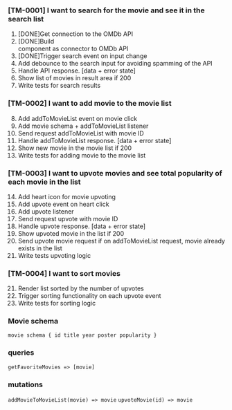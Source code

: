 ### [TM-0001] I want to search for the movie and see it in the search list

1. [DONE]Get connection to the OMDb API
2. [DONE]Build <Search/> component as connector to OMDb API
3. [DONE]Trigger search event on input change
4. Add debounce to the search input for avoiding spamming of the API
5. Handle API response. [data + error state]
6. Show list of movies in result area if 200
7. Write tests for search results

### [TM-0002] I want to add movie to the movie list

8. Add addToMovieList event on movie click
9. Add movie schema + addToMovieList listener
10. Send request addToMovieList with movie ID
11. Handle addToMovieList response. [data + error state]
12. Show new movie in the movie list if 200
13. Write tests for adding movie to the movie list

### [TM-0003] I want to upvote movies and see total popularity of each movie in the list

14. Add heart icon for movie upvoting
15. Add upvote event on heart click
16. Add upvote listener
17. Send request upvote with movie ID
18. Handle upvote response. [data + error state]
19. Show upvoted movie in the list if 200
20. Send upvote movie request if on addToMovieList request, movie already exists in the list
21. Write tests upvoting logic

### [TM-0004] I want to sort movies

21. Render list sorted by the number of upvotes
22. Trigger sorting functionality on each upvote event
23. Write tests for sorting logic

### Movie schema

`movie schema {
  id
  title
  year
  poster
  popularity
}`

### queries

`getFavoriteMovies => [movie]`

### mutations

`addMovieToMovieList(movie) => movie`
`upvoteMovie(id) => movie`
